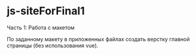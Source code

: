 # js-siteForFinal1

Часть 1: Работа с макетом

По заданному макету в приложенных файлах создать верстку главной страницы (без использования vue).
